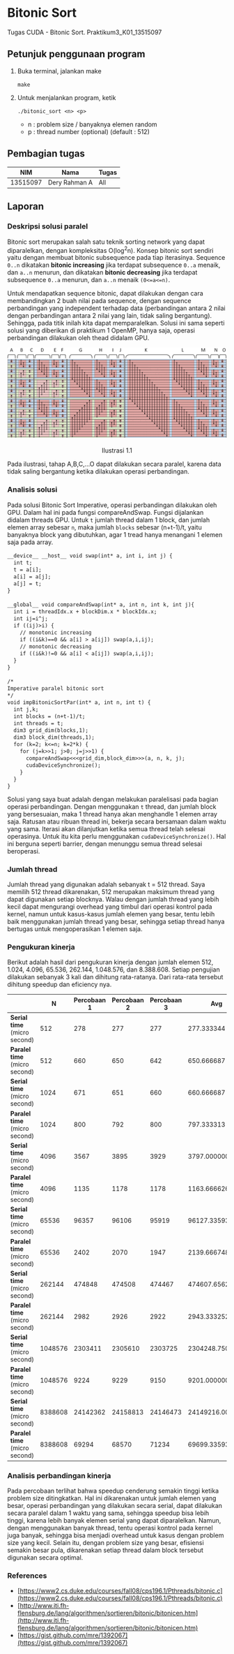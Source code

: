 # Bitonic Sort

Tugas CUDA - Bitonic Sort. Praktikum3_K01_13515097

## Petunjuk penggunaan program

1. Buka terminal, jalankan make
    ```
    make
    ```
2. Untuk menjalankan program, ketik
    ```
    ./bitonic_sort <n> <p>
    ```
    - n : problem size / banyaknya elemen random
    - p : thread number (optional) (default : 512)

## Pembagian tugas

| NIM | Nama | Tugas |
| ------ | ------ | ------ |
| 13515097 | Dery Rahman A | All |

## Laporan

### Deskripsi solusi paralel
Bitonic sort merupakan salah satu teknik sorting network yang dapat diparalelkan, dengan kompleksitas O(log<sup>2</sup>n). Konsep bitonic sort sendiri yaitu dengan membuat bitonic subsequence pada tiap iterasinya. Sequence ``0..n`` dikatakan **bitonic increasing** jika terdapat subsequence ``0..a`` menaik, dan ``a..n`` menurun, dan dikatakan **bitonic decreasing** jika terdapat subsequence ``0..a`` menurun, dan ``a..n`` menaik ``(0<=a<=n)``.

Untuk mendapatkan sequence bitonic, dapat dilakukan dengan cara membandingkan 2 buah nilai pada sequence, dengan sequence perbandingan yang independent terhadap data (perbandingan antara 2 nilai dengan perbandingan antara 2 nilai yang lain, tidak saling bergantung). Sehingga, pada titik inilah kita dapat memparalelkan. Solusi ini sama seperti solusi yang diberikan di praktikum 1 OpenMP, hanya saja, operasi perbandingan dilakukan oleh thead didalam GPU.

<div style="text-align:center"><img src ="docs/bitonic.png" /></div>
<p style="text-align: center;">Ilustrasi 1.1</p>

Pada ilustrasi, tahap A,B,C,...O dapat dilakukan secara paralel, karena data tidak saling bergantung ketika dilakukan operasi perbandingan.

### Analisis solusi
Pada solusi Bitonic Sort Imperative, operasi perbandingan dilakukan oleh GPU. Dalam hal ini pada fungsi compareAndSwap. Fungsi dijalankan didalam threads GPU. Untuk `t` jumlah thread dalam 1 block, dan jumlah elemen array sebesar `n`, maka jumlah `blocks` sebesar (n+t-1)/t, yaitu banyaknya block yang dibutuhkan, agar 1 tread hanya menangani 1 elemen saja pada array.

```
__device__ __host__ void swap(int* a, int i, int j) {
  int t;
  t = a[i];
  a[i] = a[j];
  a[j] = t;
}

__global__ void compareAndSwap(int* a, int n, int k, int j){
  int i = threadIdx.x + blockDim.x * blockIdx.x;
  int ij=i^j;
  if ((ij)>i) {
    // monotonic increasing
    if ((i&k)==0 && a[i] > a[ij]) swap(a,i,ij);
    // monotonic decreasing
    if ((i&k)!=0 && a[i] < a[ij]) swap(a,i,ij);
  }
}

/*
Imperative paralel bitonic sort
*/
void impBitonicSortPar(int* a, int n, int t) {
  int j,k;
  int blocks = (n+t-1)/t;
  int threads = t;
  dim3 grid_dim(blocks,1);
  dim3 block_dim(threads,1);
  for (k=2; k<=n; k=2*k) {
    for (j=k>>1; j>0; j=j>>1) {
      compareAndSwap<<<grid_dim,block_dim>>>(a, n, k, j);
      cudaDeviceSynchronize();
    }
  }
}
```

Solusi yang saya buat adalah dengan melakukan paralelisasi pada bagian operasi perbandingan. Dengan menggunakan `t` thread, dan jumlah block yang bersesuaian, maka 1 thread hanya akan menghandle 1 elemen array saja. Ratusan atau ribuan thread ini, bekerja secara bersamaan dalam waktu yang sama. Iterasi akan dilanjutkan ketika semua thread telah selesai operasinya. Untuk itu kita perlu menggunakan `cudaDeviceSynchronize()`. Hal ini berguna seperti barrier, dengan menunggu semua thread selesai beroperasi.

### Jumlah thread
Jumlah thread yang digunakan adalah sebanyak t = 512 thread. Saya memilih 512 thread dikarenakan, 512 merupakan maksimum thread yang dapat digunakan setiap blocknya. Walau dengan jumlah thread yang lebih kecil dapat mengurangi  overhead yang timbul dari operasi kontrol pada kernel, namun untuk kasus-kasus jumlah elemen yang besar, tentu lebih baik menggunakan jumlah thread yang besar, sehingga setiap thread hanya bertugas untuk mengoperasikan 1 elemen saja.

### Pengukuran kinerja
Berikut adalah hasil dari pengukuran kinerja dengan jumlah elemen 512, 1.024, 4.096, 65.536, 262.144, 1.048.576, dan 8.388.608. Setiap pengujian dilakukan sebanyak 3 kali dan dihitung rata-ratanya. Dari rata-rata tersebut dihitung speedup dan eficiency nya.


| | N | Percobaan 1 | Percobaan 2 | Percobaan 3 | Avg | Speedup | Eficiency |
| ------ | ------ | ------ | ------ | ------ | ------ | ------ | ------ |
| **Serial time** (micro second) | 512 | 278 | 277 | 277 | 277.333344 | - | - |
| **Paralel time** (micro second) | 512 | 660 | 650 | 642 | 650.666687 | 0.426x | 0.083% |
| **Serial time** (micro second) | 1024 | 671 | 651 | 660 | 660.666687 | - | - |
| **Paralel time** (micro second) | 1024 | 800 | 792 | 800 | 797.333313 | 0.829x | 0.162% |
| **Serial time** (micro second) | 4096 | 3567 | 3895 | 3929 | 3797.000000 | - | - |
| **Paralel time** (micro second) | 4096 | 1135 | 1178 | 1178 | 1163.666626 | 3.263x | 0.637% |
| **Serial time** (micro second) | 65536 | 96357 | 96106 | 95919 | 96127.335938 | - | - |
| **Paralel time** (micro second) | 65536 | 2402 | 2070 | 1947 | 2139.666748 | 44.926x | 8.775% |
| **Serial time** (micro second) | 262144 | 474848 | 474508 | 474467 | 474607.656250 | - | - |
| **Paralel time** (micro second) | 262144 | 2982 | 2926 | 2922 | 2943.333252 | 161.248x | 31.494% |
| **Serial time** (micro second) | 1048576 | 2303411 | 2305610 | 2303725 | 2304248.750000 | - | - |
| **Paralel time** (micro second) | 1048576 | 9224 | 9229 | 9150 | 9201.000000 | 250.435x | 48.913% |
| **Serial time** (micro second) | 8388608 | 24142362 | 24158813 | 24146473 | 24149216.000000 | - | - |
| **Paralel time** (micro second) | 8388608 | 69294 | 68570 | 71234 | 69699.335938 | 346.477x | 67.671% |

### Analisis perbandingan kinerja
Pada percobaan  terlihat bahwa speedup cenderung semakin tinggi ketika problem size ditingkatkan. Hal ini dikarenakan untuk jumlah elemen yang besar, operasi perbandingan yang dilakukan secara serial, dapat dilakukan secara paralel dalam 1 waktu yang sama, sehingga speedup bisa lebih tinggi, karena lebih banyak elemen serial yang dapat diparalelkan. Namun, dengan menggunakan banyak thread, tentu operasi kontrol pada kernel juga banyak, sehingga bisa menjadi overhead untuk kasus dengan problem size yang kecil. Selain itu, dengan problem size yang besar, efisiensi semakin besar pula, dikarenakan setiap thread dalam block tersebut digunakan secara optimal.

### References
- [https://www2.cs.duke.edu/courses/fall08/cps196.1/Pthreads/bitonic.c](https://www2.cs.duke.edu/courses/fall08/cps196.1/Pthreads/bitonic.c)
- [http://www.iti.fh-flensburg.de/lang/algorithmen/sortieren/bitonic/bitonicen.htm](http://www.iti.fh-flensburg.de/lang/algorithmen/sortieren/bitonic/bitonicen.htm)
- [https://gist.github.com/mre/1392067](https://gist.github.com/mre/1392067)
